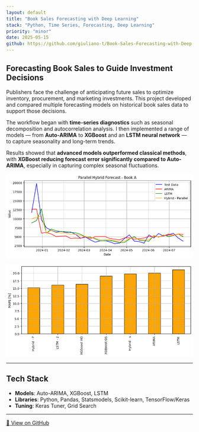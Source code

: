 ```yaml
---
layout: default
title: "Book Sales Forecasting with Deep Learning"
stack: "Python, Time Series, Forecasting, Deep Learning"
priority: "minor"
date: 2025-05-15
github: https://github.com/giuliano-t/Book-Sales-Forecasting-with-Deep-Learning
---
```


## Forecasting Book Sales to Guide Investment Decisions

Publishers face the challenge of anticipating future sales to optimize inventory, procurement, and marketing investments. This project developed and compared multiple forecasting models on historical book sales data to support those decisions.

The workflow began with **time-series diagnostics** such as seasonal decomposition and autocorrelation analysis. I then implemented a range of models — from **Auto-ARIMA** to **XGBoost** and an **LSTM neural network** — to capture seasonality and long-term trends.  

Results showed that **advanced models outperformed classical methods**, with **XGBoost reducing forecast error significantly compared to Auto-ARIMA**, especially in capturing complex seasonal fluctuations.

![Sales Forecast Comparison Chart](/assets/images/book_forecast_chart.png)

![Sales Forecast Comparison Chart](/assets/images/book_performance_chart.png)

---

## Tech Stack

- **Models**: Auto-ARIMA, XGBoost, LSTM  
- **Libraries**: Python, Pandas, Statsmodels, Scikit-learn, TensorFlow/Keras  
- **Tuning**: Keras Tuner, Grid Search  

---

[🔗 View on GitHub](https://github.com/giuliano-t/Book-Sales-Forecasting-with-Deep-Learning)

